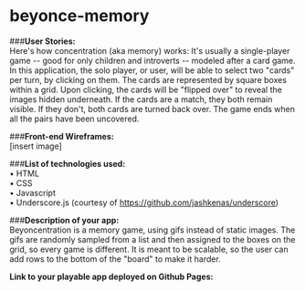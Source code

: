 # beyonce-memory

###<b>User Stories: </b><br>
Here's how concentration (aka memory) works: It's usually a single-player game -- good for only children and introverts -- modeled after a card game. In this application, the solo player, or user, will be able to select two "cards" per turn, by clicking on them. The cards are represented by square boxes within a grid. Upon clicking, the cards will be "flipped over" to reveal the images hidden underneath. If the cards are a match, they both remain visible. If they don't, both cards are turned back over. The game ends when all the pairs have been uncovered. <br>

###<b>Front-end Wireframes: </b><br>
[insert image]

###<b>List of technologies used: </b><br>
• HTML <br>
• CSS <br>
• Javascript <br>
• Underscore.js (courtesy of https://github.com/jashkenas/underscore)

###<b>Description of your app: </b><br>
Beyoncentration is a memory game, using gifs instead of static images. The gifs are randomly sampled from a list and then assigned to the boxes on the grid, so every game is different. It is meant to be scalable, so the user can add rows to the bottom of the "board" to make it harder. <br>

<b>Link to your playable app deployed on Github Pages: </b><br>


